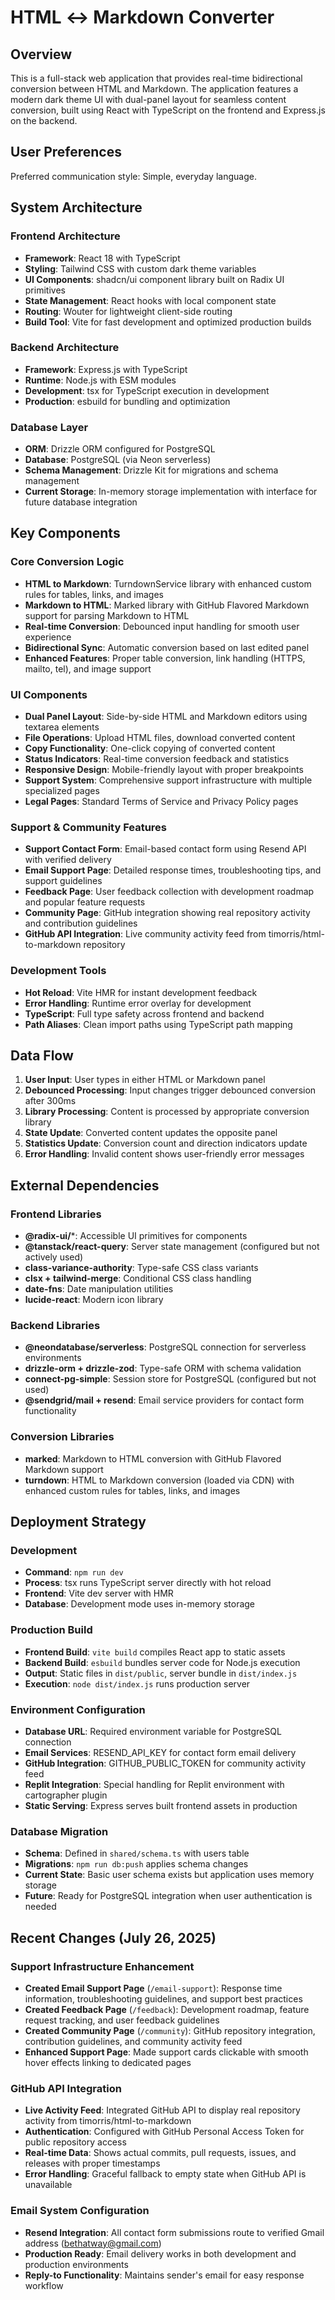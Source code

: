 # HTML ↔ Markdown Converter

## Overview

This is a full-stack web application that provides real-time bidirectional conversion between HTML and Markdown. The application features a modern dark theme UI with dual-panel layout for seamless content conversion, built using React with TypeScript on the frontend and Express.js on the backend.

## User Preferences

Preferred communication style: Simple, everyday language.

## System Architecture

### Frontend Architecture
- **Framework**: React 18 with TypeScript
- **Styling**: Tailwind CSS with custom dark theme variables
- **UI Components**: shadcn/ui component library built on Radix UI primitives
- **State Management**: React hooks with local component state
- **Routing**: Wouter for lightweight client-side routing
- **Build Tool**: Vite for fast development and optimized production builds

### Backend Architecture
- **Framework**: Express.js with TypeScript
- **Runtime**: Node.js with ESM modules
- **Development**: tsx for TypeScript execution in development
- **Production**: esbuild for bundling and optimization

### Database Layer
- **ORM**: Drizzle ORM configured for PostgreSQL
- **Database**: PostgreSQL (via Neon serverless)
- **Schema Management**: Drizzle Kit for migrations and schema management
- **Current Storage**: In-memory storage implementation with interface for future database integration

## Key Components

### Core Conversion Logic
- **HTML to Markdown**: TurndownService library with enhanced custom rules for tables, links, and images
- **Markdown to HTML**: Marked library with GitHub Flavored Markdown support for parsing Markdown to HTML
- **Real-time Conversion**: Debounced input handling for smooth user experience
- **Bidirectional Sync**: Automatic conversion based on last edited panel
- **Enhanced Features**: Proper table conversion, link handling (HTTPS, mailto, tel), and image support

### UI Components
- **Dual Panel Layout**: Side-by-side HTML and Markdown editors using textarea elements
- **File Operations**: Upload HTML files, download converted content
- **Copy Functionality**: One-click copying of converted content
- **Status Indicators**: Real-time conversion feedback and statistics
- **Responsive Design**: Mobile-friendly layout with proper breakpoints
- **Support System**: Comprehensive support infrastructure with multiple specialized pages
- **Legal Pages**: Standard Terms of Service and Privacy Policy pages

### Support & Community Features
- **Support Contact Form**: Email-based contact form using Resend API with verified delivery
- **Email Support Page**: Detailed response times, troubleshooting tips, and support guidelines
- **Feedback Page**: User feedback collection with development roadmap and popular feature requests
- **Community Page**: GitHub integration showing real repository activity and contribution guidelines
- **GitHub API Integration**: Live community activity feed from timorris/html-to-markdown repository

### Development Tools
- **Hot Reload**: Vite HMR for instant development feedback
- **Error Handling**: Runtime error overlay for development
- **TypeScript**: Full type safety across frontend and backend
- **Path Aliases**: Clean import paths using TypeScript path mapping

## Data Flow

1. **User Input**: User types in either HTML or Markdown panel
2. **Debounced Processing**: Input changes trigger debounced conversion after 300ms
3. **Library Processing**: Content is processed by appropriate conversion library
4. **State Update**: Converted content updates the opposite panel
5. **Statistics Update**: Conversion count and direction indicators update
6. **Error Handling**: Invalid content shows user-friendly error messages

## External Dependencies

### Frontend Libraries
- **@radix-ui/***: Accessible UI primitives for components
- **@tanstack/react-query**: Server state management (configured but not actively used)
- **class-variance-authority**: Type-safe CSS class variants
- **clsx + tailwind-merge**: Conditional CSS class handling
- **date-fns**: Date manipulation utilities
- **lucide-react**: Modern icon library

### Backend Libraries
- **@neondatabase/serverless**: PostgreSQL connection for serverless environments
- **drizzle-orm + drizzle-zod**: Type-safe ORM with schema validation
- **connect-pg-simple**: Session store for PostgreSQL (configured but not used)
- **@sendgrid/mail + resend**: Email service providers for contact form functionality

### Conversion Libraries
- **marked**: Markdown to HTML conversion with GitHub Flavored Markdown support
- **turndown**: HTML to Markdown conversion (loaded via CDN) with enhanced custom rules for tables, links, and images

## Deployment Strategy

### Development
- **Command**: `npm run dev`
- **Process**: tsx runs TypeScript server directly with hot reload
- **Frontend**: Vite dev server with HMR
- **Database**: Development mode uses in-memory storage

### Production Build
- **Frontend Build**: `vite build` compiles React app to static assets
- **Backend Build**: `esbuild` bundles server code for Node.js execution
- **Output**: Static files in `dist/public`, server bundle in `dist/index.js`
- **Execution**: `node dist/index.js` runs production server

### Environment Configuration
- **Database URL**: Required environment variable for PostgreSQL connection
- **Email Services**: RESEND_API_KEY for contact form email delivery
- **GitHub Integration**: GITHUB_PUBLIC_TOKEN for community activity feed
- **Replit Integration**: Special handling for Replit environment with cartographer plugin
- **Static Serving**: Express serves built frontend assets in production

### Database Migration
- **Schema**: Defined in `shared/schema.ts` with users table
- **Migrations**: `npm run db:push` applies schema changes
- **Current State**: Basic user schema exists but application uses memory storage
- **Future**: Ready for PostgreSQL integration when user authentication is needed

## Recent Changes (July 26, 2025)

### Support Infrastructure Enhancement
- **Created Email Support Page** (`/email-support`): Response time information, troubleshooting guidelines, and support best practices
- **Created Feedback Page** (`/feedback`): Development roadmap, feature request tracking, and user feedback guidelines
- **Created Community Page** (`/community`): GitHub repository integration, contribution guidelines, and community activity feed
- **Enhanced Support Page**: Made support cards clickable with smooth hover effects linking to dedicated pages

### GitHub API Integration
- **Live Activity Feed**: Integrated GitHub API to display real repository activity from timorris/html-to-markdown
- **Authentication**: Configured with GitHub Personal Access Token for public repository access
- **Real-time Data**: Shows actual commits, pull requests, issues, and releases with proper timestamps
- **Error Handling**: Graceful fallback to empty state when GitHub API is unavailable

### Email System Configuration
- **Resend Integration**: All contact form submissions route to verified Gmail address (bethatway@gmail.com)
- **Production Ready**: Email delivery works in both development and production environments
- **Reply-to Functionality**: Maintains sender's email for easy response workflow